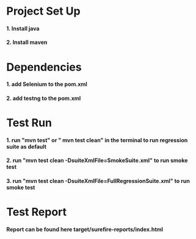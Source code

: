 # Project Set Up

#### 1. Install java

#### 2. Install maven

# Dependencies

#### 1. add Selenium to the pom.xml

#### 2. add testng to the pom.xml

# Test Run

#### 1. run "mvn test" or " mvn test clean" in the terminal to run regression suite as default

#### 2. run "mvn test clean -DsuiteXmlFile=SmokeSuite.xml" to run smoke test

#### 3. run "mvn test clean -DsuiteXmlFile=FullRegressionSuite.xml" to run smoke test

# Test Report

#### Report can be found here target/surefire-reports/index.html

